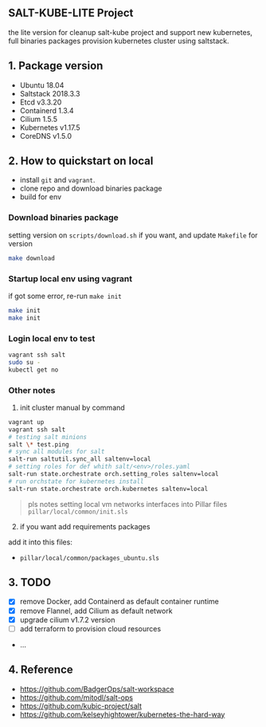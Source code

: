 ## SALT-KUBE-LITE Project

the lite version for cleanup salt-kube project and support new kubernetes, full binaries packages provision kubernetes cluster using saltstack.

## 1. Package version

- Ubuntu 18.04
- Saltstack 2018.3.3
- Etcd v3.3.20
- Containerd 1.3.4
- Cilium 1.5.5
- Kubernetes v1.17.5
- CoreDNS v1.5.0

## 2. How to quickstart on local

- install `git` and `vagrant`.
- clone repo and download binaries package
- build for env

### Download binaries package

setting version on `scripts/download.sh` if you want, and update `Makefile` for version

```bash
make download
```

### Startup local env using vagrant

if got some error, re-run `make init`

```bash
make init
make init
```

### Login local env to test

```bash
vagrant ssh salt
sudo su -
kubectl get no
```

### Other notes

1. init cluster manual by command

```bash
vagrant up
vagrant ssh salt
# testing salt minions
salt \* test.ping
# sync all modules for salt
salt-run saltutil.sync_all saltenv=local
# setting roles for def whith salt/<env>/roles.yaml
salt-run state.orchestrate orch.setting_roles saltenv=local
# run orchstate for kubernetes install
salt-run state.orchestrate orch.kubernetes saltenv=local
```

> pls notes setting local vm networks interfaces into Pillar files `pillar/local/common/init.sls`

2. if you want add requirements packages

add it into this files:

- `pillar/local/common/packages_ubuntu.sls`

## 3. TODO

- [x] remove Docker, add Containerd as default container runtime
- [x] remove Flannel, add Cilium as default network
- [x] upgrade cilium v1.7.2 version
- [ ] add terraform to provision cloud resources
- ...

## 4. Reference

- https://github.com/BadgerOps/salt-workspace
- https://github.com/mitodl/salt-ops
- https://github.com/kubic-project/salt
- https://github.com/kelseyhightower/kubernetes-the-hard-way
